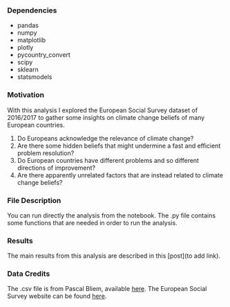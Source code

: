 ### Dependencies
- pandas
- numpy
- matplotlib
- plotly
- pycountry_convert
- scipy
- sklearn
- statsmodels

### Motivation
With this analysis I explored the European Social Survey dataset of 2016/2017 to gather some insights on climate change beliefs of many European countries.
1. Do Europeans acknowledge the relevance of climate change?
2. Are there some hidden beliefs that might undermine a fast and efficient problem resolution?
3. Do European countries have different problems and so different directions of improvement?
4. Are there apparently unrelated factors that are instead related to climate change beliefs?

### File Description
You can run directly the analysis from the notebook. The .py file contains some functions that are needed in order to run the analysis.

### Results
The main results from this analysis are described in this [post](to add link).

### Data Credits
The .csv file is from Pascal Bliem, available [here](https://www.kaggle.com/datasets/pascalbliem/european-social-survey-ess-8-ed21-201617/code).
The European Social Survey website can be found [here](https://www.europeansocialsurvey.org/).
